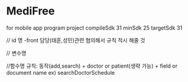 # MediFree
for mobile app program project
compileSdk 31
minSdk 25
targetSdk 31

// id 명
-front 담당(태훈,성민)관련 협의해서 규칙 적시 해줄 것


// 변수명


//함수명
규칙: 동작(add,search) + doctor or patient(생략 가능) + field or document name 
 ex) searchDoctorSchedule
 




